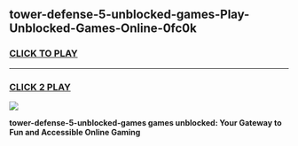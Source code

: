 
## tower-defense-5-unblocked-games-Play-Unblocked-Games-Online-0fc0k
<h3>
<a href="https://premium76.site?title=tower-defense-5-unblocked-games&ref=25A">CLICK TO PLAY</a></h3>
<hr>

<h3>
<a href="https://premium76.site?title=tower-defense-5-unblocked-games&ref=25A">CLICK 2 PLAY</a>
  
</h3>

<a href="https://premium76.site?title=tower-defense-5-unblocked-games&ref=25A"><img src="https://clearcache.store/games.png"></a>


**tower-defense-5-unblocked-games games unblocked: Your Gateway to Fun and Accessible Online Gaming**

